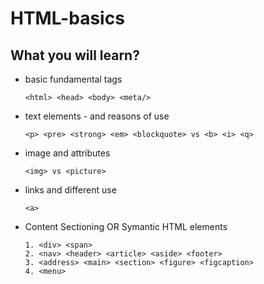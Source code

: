 # HTML-basics

## What you will learn?

-   basic fundamental tags 
        
        <html> <head> <body> <meta/>
-   text elements - and reasons of use 

        <p> <pre> <strong> <em> <blockquote> vs <b> <i> <q>
-   image and attributes 

        <img> vs <picture>
-   links and different use 

        <a>
-   Content Sectioning OR Symantic HTML elements
        
        1. <div> <span>
        2. <nav> <header> <article> <aside> <footer>
        3. <address> <main> <section> <figure> <figcaption>
        4. <menu>
